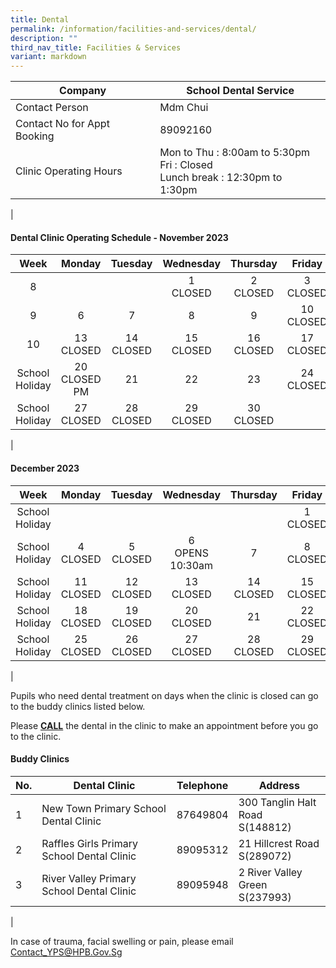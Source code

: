 ```yaml
---
title: Dental
permalink: /information/facilities-and-services/dental/
description: ""
third_nav_title: Facilities & Services
variant: markdown
---
```

| Company | School Dental Service |
|---|---|
| Contact Person | Mdm Chui |
| Contact No for Appt Booking | 89092160 |
| Clinic Operating Hours  | Mon to Thu : 8:00am to 5:30pm<br>Fri : Closed <br>Lunch break : 12:30pm to 1:30pm|
|

#### **Dental Clinic Operating Schedule - November 2023**

| <center>Week</center> | <center>Monday</center>| <center>Tuesday</center> | <center>Wednesday</center> | <center>Thursday</center> | <center>Friday</center> |
|---|---|---|---|---|---|
| <center>8</center>|<center><br></center> | <center><br></center> | <center>1<br>CLOSED</center> |<center>2<br>CLOSED</center>  |<center>3<br>CLOSED</center>| 
| <center>9</center> | <center>6<br></center>  | <center>7<br></center>  | <center>8<br></center> | <center>9<br></center> | <center>10<br>CLOSED</center>  |
| <center>10</center> |  <center>13<br>CLOSED</center> | <center> 14<br>CLOSED</center> | <center> 15<br>CLOSED</center> |  <center> 16<br>CLOSED</center> | <center> 17<br>CLOSED</center> |
| <center> School Holiday</center>|  <center>20<br>CLOSED PM</center> | <center>21 <br></center> | <center>22 <br></center>|<center>23 <br></center> |<center>24 <br>CLOSED</center>|
| <center> School Holiday</center>|  <center>27<br>CLOSED</center> | <center>28 <br>CLOSED</center> | <center> 29<br>CLOSED</center>|<center>30<br>CLOSED</center> |<center> <br></center>|
|

#### **December 2023**
| <center>Week</center> | <center>Monday</center>| <center>Tuesday</center> | <center>Wednesday</center> | <center>Thursday</center> | <center>Friday</center> |
|---|---|---|---|---|---|
| <center>School Holiday</center>|<center><br></center> | <center><br><center> | <center><br></center> |<center><br></center>  |<center>1<br>CLOSED</center>| 
| <center>School Holiday</center> | <center>4<br>CLOSED</center>  | <center>5<br>CLOSED</center>  | <center>6<br>OPENS 10:30am</center> | <center>7<br></center> | <center>8<br>CLOSED</center>  |
| <center>School Holiday</center> |  <center>11<br>CLOSED</center> | <center> 12<br>CLOSED</center> | <center> 13<br>CLOSED</center> |  <center>14<br>CLOSED</center> | <center>15<br>CLOSED</center> |
| <center> School Holiday</center>|  <center>18<br>CLOSED</center> | <center>19 <br>CLOSED</center> | <center>20 <br>CLOSED</center>|<center>21<br></center> |<center>22 <br>CLOSED</center>|
| <center>School Holiday</center>|  <center>25<br>CLOSED</center> | <center>26<br>CLOSED</center> | <center>27<br>CLOSED</center>|<center>28<br>CLOSED</center> |<center>29<br>CLOSED</center>|
|

Pupils who need dental treatment on days when the clinic is closed can go to the buddy clinics listed below.

Please <b><u>CALL</u></b> the dental in the clinic to make an appointment before you go to the clinic.

#### **Buddy Clinics**

| No. | Dental Clinic | Telephone | Address |
|---|---|:---:|---|
| 1 | New Town Primary School Dental Clinic |  87649804 | 300 Tanglin Halt Road<br>S(148812)|
| 2 | Raffles Girls Primary School Dental Clinic |  89095312 | 21 Hillcrest Road<br>S(289072) |
| 3 | River Valley Primary School Dental Clinic |  89095948 | 2 River Valley Green<br>S(237993) |
|

In case of trauma, facial swelling or pain, please email Contact_YPS@HPB.Gov.Sg</center></center>